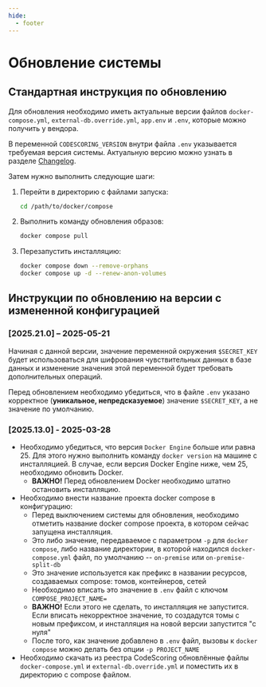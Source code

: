 ```yaml
---
hide:
  - footer
---
```


# Обновление системы 

## Стандартная инструкция по обновлению

Для обновления необходимо иметь актуальные версии файлов `docker-compose.yml`, `external-db.override.yml`, `app.env` и `.env`, которые можно получить у вендора.

В переменной `CODESCORING_VERSION` внутри файла `.env` указывается требуемая версия системы. Актуальную версию можно узнать в разделе [Changelog](/changelog/on-premise-changelog).

Затем нужно выполнить следующие шаги:

1. Перейти в директорию с файлами запуска:

    ```bash linenums="1"
    cd /path/to/docker/compose
    ```

2. Выполнить команду обновления образов:


    ```bash linenums="2"
    docker compose pull
    ```

3. Перезапустить инсталляцию:

    ```bash linenums="3"
    docker compose down --remove-orphans
    docker compose up -d --renew-anon-volumes
    ```

## Инструкции по обновлению на версии с измененной конфигурацией

### [2025.21.0] – 2025-05-21

Начиная с данной версии, значение переменной окружения `$SECRET_KEY` будет использоваться для шифрования чувствительных данных в базе данных и изменение значения этой переменной будет требовать дополнительных операций.

Перед обновлением необходимо убедиться, что в файле `.env` указано корректное (**уникальное, непредсказуемое**) значение `$SECRET_KEY`, а не значение по умолчанию.

### [2025.13.0] - 2025-03-28

- Необходимо убедиться, что версия `Docker Engine` больше или равна 25. Для этого нужно выполнить команду `docker version` на машине с инсталляцией. В случае, если версия Docker Engine ниже, чем 25, необходимо обновить Docker.
    - **ВАЖНО!** Перед обновлением Docker необходимо штатно остановить инсталляцию.
- Необходимо внести название проекта docker compose в конфигурацию:
    - Перед выключением системы для обновления, необходимо отметить название docker compose проекта, в котором сейчас запущена инсталляция.
    - Это либо значение, передаваемое с параметром `-p` для `docker compose`, либо название директории, в которой находился `docker-compose.yml` файл, по умолчанию -- `on-premise` или `on-premise-split-db`
    - Это значение используется как префикс в названии ресурсов, создаваемых compose: томов, контейнеров, сетей
    - Необходимо вписать это значение в `.env` файл c ключом `COMPOSE_PROJECT_NAME=`
    - **ВАЖНО!** Если этого не сделать, то инсталляция не запустится. Если вписать некорректное значение, то создадутся томы с новым префиксом, и инсталляция на новой версии запустится "с нуля"
    - После того, как значение добавлено в `.env` файл, вызовы к `docker compose` можно делать без опции `-p PROJECT_NAME`
- Необходимо скачать из реестра CodeScoring обновлённые файлы `docker-compose.yml` и `external-db.override.yml` и поместить их в директорию с compose файлом.
